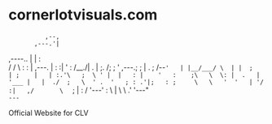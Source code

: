 # cornerlotvisuals.com


              ,--,               
           ,---.'|               
  ,----..  |   | :               
 /   /   \ :   : |         ,---. 
|   :     :|   ' :        /__./| 
.   |  ;. /;   ; '   ,---.;  ; | 
.   ; /--` '   | |__/___/ \  | | 
;   | ;    |   | :.'\   ;  \ ' | 
|   : |    '   :    ;\   \  \: | 
.   | '___ |   |  ./  ;   \  ' . 
'   ; : .'|;   : ;     \   \   ' 
'   | '/  :|   ,/       \   `  ; 
|   :    / '---'         :   \ | 
 \   \ .'                 '---"  
  `---`                          
                                 


Official Website for CLV
